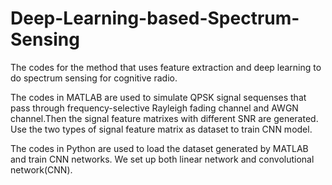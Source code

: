 # Deep-Learning-based-Spectrum-Sensing
The codes for the method that uses feature extraction and deep learning to do spectrum sensing for cognitive radio.

The codes in MATLAB are used to simulate QPSK signal sequenses that pass through frequency-selective Rayleigh fading channel and AWGN channel.Then the signal feature matrixes with different SNR are generated. Use the two types of signal feature matrix as dataset to train CNN model.

The codes in Python are used to load the dataset generated by MATLAB and train CNN networks. We set up both linear network and convolutional network(CNN). 
